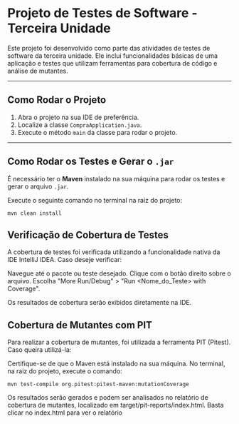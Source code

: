 # Projeto de Testes de Software - Terceira Unidade

Este projeto foi desenvolvido como parte das atividades de testes de software da terceira unidade. Ele inclui funcionalidades básicas de uma aplicação e testes que utilizam ferramentas para cobertura de código e análise de mutantes.

---

## Como Rodar o Projeto

1. Abra o projeto na sua IDE de preferência.
2. Localize a classe `CompraApplication.java`.
3. Execute o método `main` da classe para rodar o projeto.

---

##  Como Rodar os Testes e Gerar o `.jar`

É necessário ter o **Maven** instalado na sua máquina para rodar os testes e gerar o arquivo `.jar`. 

Execute o seguinte comando no terminal na raiz do projeto:

    mvn clean install

## Verificação de Cobertura de Testes

A cobertura de testes foi verificada utilizando a funcionalidade nativa da IDE IntelliJ IDEA. Caso deseje verificar:

Navegue até o pacote ou teste desejado.
Clique com o botão direito sobre o arquivo.
Escolha "More Run/Debug" > "Run <Nome_do_Teste> with Coverage".

Os resultados de cobertura serão exibidos diretamente na IDE.

## Cobertura de Mutantes com PIT

Para realizar a cobertura de mutantes, foi utilizada a ferramenta PIT (Pitest). Caso queira utilizá-la:

Certifique-se de que o Maven está instalado na sua máquina.
No terminal, na raiz do projeto, execute o comando:

    mvn test-compile org.pitest:pitest-maven:mutationCoverage

Os resultados serão gerados e podem ser analisados no relatório de cobertura de mutantes, localizado em target/pit-reports/index.html.
Basta clicar no index.html para ver o relatório

